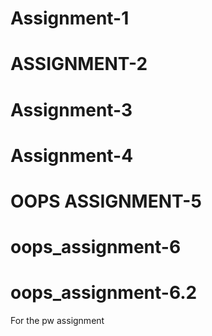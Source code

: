 # Assignment-1
# ASSIGNMENT-2 
# Assignment-3
# Assignment-4
# OOPS ASSIGNMENT-5
# oops_assignment-6
# oops_assignment-6.2
For the pw assignment
